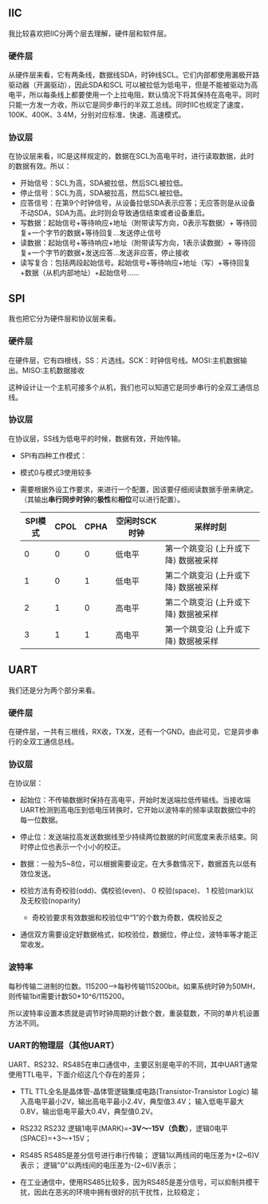 ## IIC

我比较喜欢把IIC分两个层去理解，硬件层和软件层。

### 硬件层

从硬件层来看，它有两条线，数据线SDA，时钟线SCL。它们内部都使用漏极开路驱动器（开漏驱动），因此SDA和SCL 可以被拉低为低电平，但是不能被驱动为高电平，所以每条线上都要使用一个上拉电阻，默认情况下将其保持在高电平。同时只能一方发一方收，所以它是同步串行的半双工总线。同时IIC也规定了速度，100K、400K、3.4M，分别对应标准、快速、高速模式。

### 协议层

在协议层来看，IIC是这样规定的，数据在SCL为高电平时，进行读取数据，此时的数据有效。所以：

+ 开始信号：SCL为高，SDA被拉低，然后SCL被拉低。
+ 停止信号：SCL为高，SDA被拉高，然后SCL被拉低。
+ 应答信号：在第9个时钟信号，从设备拉低SDA表示应答；无应答则是从设备不动SDA，SDA为高。此时则会导致通信结束或者设备重启。
+ 写数据：起始信号+等待响应+地址（附带读写方向，0表示写数据）+ 等待回复+一个字节的数据+等待回复...发送停止信号
+ 读数据：起始信号+等待响应+地址（附带读写方向，1表示读数据）+ 等待回复+一个字节的数据+发送应答...发送非应答，停止接收
+ 读写复合：包括两段起始信号。起始信号+等待响应+地址（写）+等待回复+数据（从机内部地址）+起始信号......

## SPI

我也把它分为硬件层和协议层来看。
### 硬件层

在硬件层，它有四根线，SS：片选线。SCK：时钟信号线。MOSI:主机数据输出。MISO:主机数据接收

这种设计让一个主机可接多个从机，我们也可以知道它是同步串行的全双工通信总线。

### 协议层

在协议层，SS线为低电平的时候，数据有效，开始传输。

+   SPI有四种工作模式：
	
+   模式0与模式3使用较多
	
+ 需要根据外设工作要求，来进行一个配置，因该要仔细阅读数据手册来确定。（其输出**串行同步时钟**的**极性**和**相位**可以进行配置）。

  | SPI模式 | CPOL | CPHA | 空闲时SCK时钟 | 采样时刻                             |
  | ------- | ---- | ---- | ------------- | ------------------------------------ |
  | 0       | 0    | 0    | 低电平        | 第一个跳变沿 (上升或下降) 数据被采样 |
  | 1       | 0    | 1    | 低电平        | 第二个跳变沿 (上升或下降) 数据被采样 |
  | 2       | 1    | 0    | 高电平        | 第二个跳变沿 (上升或下降) 数据被采样 |
  | 3       | 1    | 1    | 高电平        | 第一个跳变沿 (上升或下降) 数据被采样 |

## UART

我们还是分为两个部分来看。

### 硬件层	

在硬件层，一共有三根线，RX收，TX发，还有一个GND。由此可见，它是异步串行的全双工通信总线。

### 协议层

在协议层：

+ 起始位：不传输数据时保持在高电平，开始时发送端拉低传输线。当接收端UART检测到高电压到低电压转换时，它开始以波特率的频率读取数据位中的每一位数据。
+ 停止位：发送端拉高发送数据线至少持续两位数据的时间宽度来表示结束。同时停止位也表示一个小小的校正。
+ 数据：一般为5~8位，可以根据需要设定。在大多数情况下，数据首先以低有效位发送。
+ 校验方法有奇校验(odd)、偶校验(even)、 0 校验(space)、 1 校验(mark)以及无校验(noparity)
  + 奇校验要求有效数据和校验位中“1”的个数为奇数，偶校验反之

+ 通信双方需要设定好数据格式，如校验位，数据位，停止位，波特率等才能正常收发。

### 波特率

每秒传输二进制的位数。115200-->每秒传输115200bit。如果系统时钟为50MH，则传输1bit需要计数50*10^6/115200。

所以波特率设置本质就是调节时钟周期的计数个数，重装载数，不同的单片机设置方法不同。

### UART的物理层（其他UART）
UART、RS232、RS485在串口通信中，主要区别是电平的不同，其中UART通常使用TTL电平，下面介绍这几个存在的差异；

+ TTL
TTL全名是晶体管-晶体管逻辑集成电路(Transistor-Transistor Logic)
输入高电平最小2V，输出高电平最小2.4V，典型值3.4V；
输入低电平最大0.8V，输出低电平最大0.4V，典型值0.2V。

+ RS232
RS232 逻辑1电平(MARK)=**-3V～-15V（负数）**，逻辑0电平(SPACE)=+3～+15V；

+ RS485
RS485是差分信号进行串行传输；
逻辑1以两线间的电压差为+(2~6)V表示；
逻辑"0"以两线间的电压差为-(2~6)V表示；

+ 在工业通信中，使用RS485比较多，因为RS485是差分信号，可以抑制共模干扰，因此在恶劣的环境中拥有很好的抗干扰性，比较稳定；